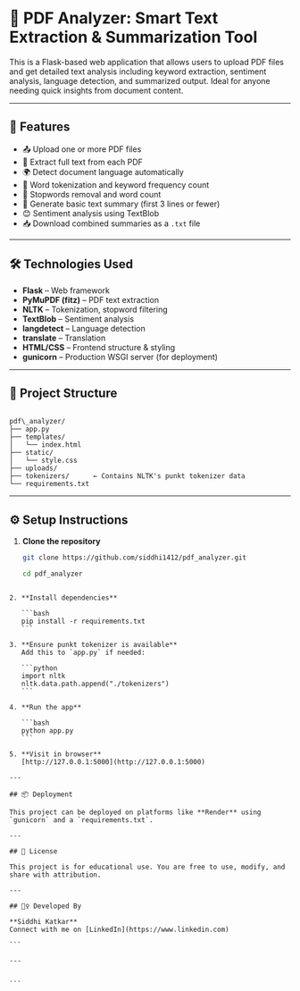 
# 📄 PDF Analyzer: Smart Text Extraction & Summarization Tool

This is a Flask-based web application that allows users to upload PDF files and get detailed text analysis including keyword extraction, sentiment analysis, language detection, and summarized output. Ideal for anyone needing quick insights from document content.

---

## 🚀 Features

- 📤 Upload one or more PDF files
- 📜 Extract full text from each PDF
- 🌍 Detect document language automatically
- 🔡 Word tokenization and keyword frequency count
- 🧹 Stopwords removal and word count
- 🧠 Generate basic text summary (first 3 lines or fewer)
- 😊 Sentiment analysis using TextBlob
- 📥 Download combined summaries as a `.txt` file

---

## 🛠️ Technologies Used

- **Flask** – Web framework
- **PyMuPDF (fitz)** – PDF text extraction
- **NLTK** – Tokenization, stopword filtering
- **TextBlob** – Sentiment analysis
- **langdetect** – Language detection
- **translate** – Translation
- **HTML/CSS** – Frontend structure & styling
- **gunicorn** – Production WSGI server (for deployment)

---

## 📂 Project Structure

```

pdf\_analyzer/
├── app.py
├── templates/
│   └── index.html
├── static/
│   └── style.css
├── uploads/
├── tokenizers/      ← Contains NLTK's punkt tokenizer data
└── requirements.txt

````

---

## ⚙️ Setup Instructions

1. **Clone the repository**  
   ```bash
   git clone https://github.com/siddhi1412/pdf_analyzer.git

   cd pdf_analyzer
````

2. **Install dependencies**

   ```bash
   pip install -r requirements.txt
   ```

3. **Ensure punkt tokenizer is available**
   Add this to `app.py` if needed:

   ```python
   import nltk
   nltk.data.path.append("./tokenizers")
   ```

4. **Run the app**

   ```bash
   python app.py
   ```

5. **Visit in browser**
   [http://127.0.0.1:5000](http://127.0.0.1:5000)

---

## 📦 Deployment

This project can be deployed on platforms like **Render** using `gunicorn` and a `requirements.txt`.

---

## 📃 License

This project is for educational use. You are free to use, modify, and share with attribution.

---

## 🙋‍♀️ Developed By

**Siddhi Katkar**
Connect with me on [LinkedIn](https://www.linkedin.com)

```

---


```
